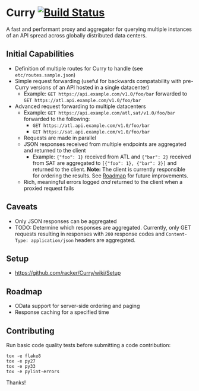 Curry [![Build Status](https://travis-ci.org/rackerlabs/curryproxy.png)](https://travis-ci.org/rackerlabs/curryproxy)
=====
A fast and performant proxy and aggregator for querying multiple instances of an API spread across globally distributed data centers.

Initial Capabilities
--------------------
- Definition of multiple routes for Curry to handle (see `etc/routes.sample.json`)
- Simple request forwarding (useful for backwards compatability with pre-Curry versions of an API hosted in a single datacenter)
	- Example: `GET https://api.example.com/v1.0/foo/bar` forwarded to `GET https://atl.api.example.com/v1.0/foo/bar`
- Advanced request forwarding to multiple datacenters
	- Example: `GET https://api.example.com/atl,sat/v1.0/foo/bar` forwarded to the following:
		- `GET https://atl.api.example.com/v1.0/foo/bar`
		- `GET https://sat.api.example.com/v1.0/foo/bar`
	- Requests are made in parallel
	- JSON responses received from multiple endpoints are aggregated and returned to the client
		- Example: `{"foo": 1}` received from ATL and `{"bar": 2}` received from SAT are aggregated to `[{"foo": 1}, {"bar": 2}]` and returned to the client. **Note:** The client is currently responsible for ordering the results. See [Roadmap](#roadmap) for future improvements.
	- Rich, meaningful errors logged *and* returned to the client when a proxied request fails

Caveats
-------
- Only JSON responses can be aggregated
- TODO: Determine which responses are aggregated. Currently, only GET requests resulting in responses with `200` response codes and `Content-Type: application/json` headers are aggregated.

Setup
-----
- https://github.com/racker/Curry/wiki/Setup

<a id="roadmap"></a>Roadmap
-------
- OData support for server-side ordering and paging
- Response caching for a specified time

Contributing
------------

Run basic code quality tests before submitting a code contribution:

```
tox -e flake8
tox -e py27
tox -e py33
tox -e pylint-errors
```

Thanks!
